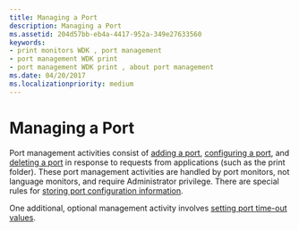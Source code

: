 ```yaml
---
title: Managing a Port
description: Managing a Port
ms.assetid: 204d57bb-eb4a-4417-952a-349e27633560
keywords:
- print monitors WDK , port management
- port management WDK print
- port management WDK print , about port management
ms.date: 04/20/2017
ms.localizationpriority: medium
---
```


# Managing a Port





Port management activities consist of [adding a port](adding-a-port.md), [configuring a port](configuring-a-port.md), and [deleting a port](deleting-a-port.md) in response to requests from applications (such as the print folder). These port management activities are handled by port monitors, not language monitors, and require Administrator privilege. There are special rules for [storing port configuration information](storing-port-configuration-information.md).

One additional, optional management activity involves [setting port time-out values](setting-port-time-out-values.md).

 

 





